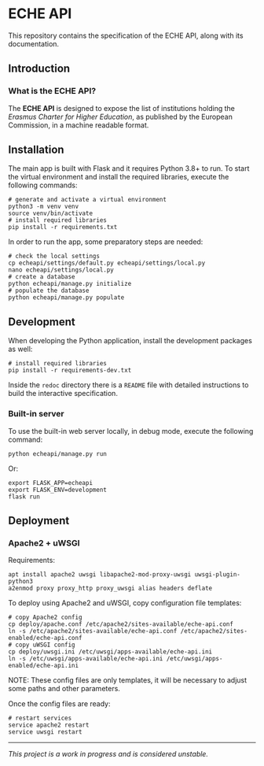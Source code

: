 # ECHE API

This repository contains the specification of the ECHE API, along with its documentation.

## Introduction

### What is the ECHE API?

The **ECHE API** is designed to expose the list of institutions holding the _Erasmus Charter for Higher Education_, as published by the European Commission, in a machine readable format.

## Installation

The main app is built with Flask and it requires Python 3.8+ to run. To start the virtual environment and install the required libraries, execute the following commands:

    # generate and activate a virtual environment
    python3 -m venv venv
    source venv/bin/activate
    # install required libraries
    pip install -r requirements.txt

In order to run the app, some preparatory steps are needed:

    # check the local settings
    cp echeapi/settings/default.py echeapi/settings/local.py
    nano echeapi/settings/local.py
    # create a database
    python echeapi/manage.py initialize
    # populate the database
    python echeapi/manage.py populate

## Development

When developing the Python application, install the development packages as well:

    # install required libraries
    pip install -r requirements-dev.txt

Inside the `redoc` directory there is a `README` file with detailed instructions to build the interactive specification.

### Built-in server

To use the built-in web server locally, in debug mode, execute the following command:

    python echeapi/manage.py run

Or:

    export FLASK_APP=echeapi
    export FLASK_ENV=development
    flask run

## Deployment

### Apache2 + uWSGI

Requirements:

    apt install apache2 uwsgi libapache2-mod-proxy-uwsgi uwsgi-plugin-python3
    a2enmod proxy proxy_http proxy_uwsgi alias headers deflate

To deploy using Apache2 and uWSGI, copy configuration file templates:

    # copy Apache2 config
    cp deploy/apache.conf /etc/apache2/sites-available/eche-api.conf
    ln -s /etc/apache2/sites-available/eche-api.conf /etc/apache2/sites-enabled/eche-api.conf
    # copy uWSGI config
    cp deploy/uwsgi.ini /etc/uwsgi/apps-available/eche-api.ini
    ln -s /etc/uwsgi/apps-available/eche-api.ini /etc/uwsgi/apps-enabled/eche-api.ini

NOTE: These config files are only templates, it will be necessary to adjust some paths and other parameters.

Once the config files are ready:

    # restart services
    service apache2 restart
    service uwsgi restart


---

_This project is a work in progress and is considered unstable._
